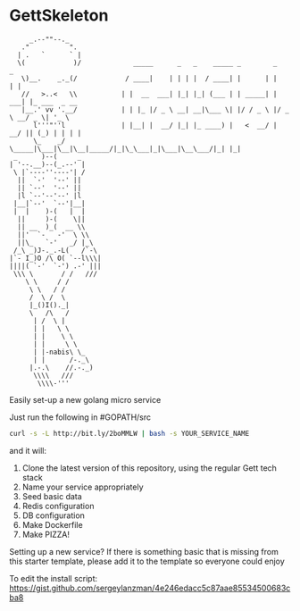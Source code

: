 # GettSkeleton
```
     _.--""--._        
   ."          ".     
  | .   `      ` |    
  \(            )/             _____      _   _    _____ _        _      _                
   \)__.    _._(/            / ____|    | | | |  / ____| |      | |    | |             
   //   >..<   \\           | |  __  ___| |_| |_| (___ | | _____| | ___| |_ ___  _ __  
   |__.' vv '.__/           | | |_ |/ _ \ __| __|\___ \| |/ / _ \ |/ _ \ __/ _ \| '_ \ 
      l'''"''l              | |__| |  __/ |_| |_ ____) |   <  __/ |  __/ || (_) | | | |
      \_    _/               \_____|\___|\__|\__|_____/|_|\_\___|_|\___|\__\___/|_| |_|
 _      )--(     _  
| '--.__)--(_.--' |  
 \ |`----''----'| / 
  ||  `-'  '--' || 
  || `--'  '--' || 
  |l `--'--'--' |l  
 |__|`--'  `--'|__| 
 |  |    )-(   |  | 
  ||     )-(    \|| 
  || __  )_(  __ \\  
  ||'  `-   -'  \ \\ 
  ||\_   `-'   _/ |_\ 
 /_\ _)J-._.-L(   /`-\ 
|`- I_)O /\ O( `--l\\\| 
||||( `-'  `-') .-' ||| 
 \\\ \       / /   /// 
    \ \     / / 
     \ \   / / 
     /  \ /  \ 
     |_()I()._| 
     \   /\   / 
      | /  \ | 
      | |   \ \ 
      | |    \ \ 
      | |     \ \ 
      | |-nabis\ \_ 
      | |      /-._\ 
     |.-.\    //.-._) 
      \\\\   /// 
       \\\\-''' 
```
Easily set-up a new golang micro service

Just run the following in #GOPATH/src
```bash
curl -s -L http://bit.ly/2boMMLW | bash -s YOUR_SERVICE_NAME
```

and it will:
  1. Clone the latest version of this repository, using the regular Gett tech stack
  2. Name your service appropriately
  3. Seed basic data
  4. Redis configuration
  5. DB configuration
  6. Make Dockerfile
  7. Make PIZZA!

Setting up a new service?
If there is something basic that is missing from this starter template, please add it to the template so everyone could enjoy

To edit the install script:
https://gist.github.com/sergeylanzman/4e246edacc5c87aae85534500683cba8
